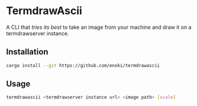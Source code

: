 # TermdrawAscii

A CLI that *tries its best* to take an image from your machine and draw it on a
termdrawserver instance.

## Installation

```sh
cargo install --git https://github.com/enoki/termdrawascii
```

## Usage

```sh
termdrawascii <termdrawserver instance url> <image path> [scale]
```
